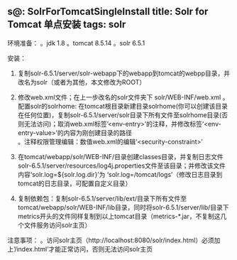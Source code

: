 s@: SolrForTomcatSingleInstall
title: Solr for Tomcat 单点安装
tags: solr
---
环境准备：
。jdk 1.8
。tomcat 8.5.14
。solr 6.5.1

安装：
1. 复制solr-6.5.1/server/solr-webapp下的webapp到tomcat的webpp目录，并改名为solr（或者为其他，本文修改为ROOT）

2. 修改web.xml文件；在上一步改名的solr文件夹下 solr/WEB-INF/web.xml
	。配置solr的solrhome: 在tomcat根目录新建目录solrhome(你可以创建该目录在任何位置)，复制solr-6.5.1/server/solr目录下所有文件至solrhome目录(否则无法访问)；取消web.xml标签’\<env-entry\>’的注释，并修改标签‘\<env-entry-value\>’的内容为刚创建目录的路径  
	。注释权限管理编辑：数值web.xml的编辑‘\<security-constraint\>’  

3. 在tomcat/webapp/solr/WEB-INF/目录创建classes目录，并复制日志文件solr-6.5.1/server/resources/log4j.properties文件至该目录；并修改该文件内容‘solr.log=${solr.log.dir}’为 ‘solr.log=/tomcat/logs’（修改日志目录到tomcat的日志目录，可配置自定义目录）

4. 复制依赖包：复制solr-6.5.1/server/lib/ext/目录下所有文件至tomcat/webapp/solr/WEB-INF/lib目录，同时将solr-6.5.1/server/lib/目录下metrics开头的文件同样复制到以上tomcat目录（metrics-\*.jar，不复制这几个文件服务访问solr主页）

注意事项：
。访问solr主页（http://localhost:8080/solr/index.html）必须加上’/index.html’才能正常访问，否则无法访问solr主页